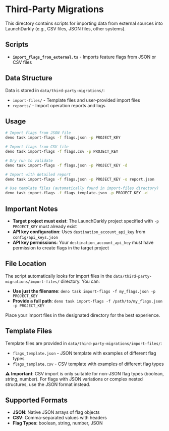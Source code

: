 # Third-Party Migrations

This directory contains scripts for importing data from external sources into LaunchDarkly (e.g., CSV files, JSON files, other systems).

## Scripts

- **`import_flags_from_external.ts`** - Imports feature flags from JSON or CSV files

## Data Structure

Data is stored in `data/third-party-migrations/`:
- `import-files/` - Template files and user-provided import files
- `reports/` - Import operation reports and logs

## Usage

```bash
# Import flags from JSON file
deno task import-flags -f flags.json -p PROJECT_KEY

# Import flags from CSV file
deno task import-flags -f flags.csv -p PROJECT_KEY

# Dry run to validate
deno task import-flags -f flags.json -p PROJECT_KEY -d

# Import with detailed report
deno task import-flags -f flags.json -p PROJECT_KEY -o report.json

# Use template files (automatically found in import-files directory)
deno task import-flags -f flags_template.json -p PROJECT_KEY -d
```

## Important Notes

- **Target project must exist**: The LaunchDarkly project specified with `-p PROJECT_KEY` must already exist
- **API key configuration**: Uses `destination_account_api_key` from `config/api_keys.json`
- **API key permissions**: Your `destination_account_api_key` must have permission to create flags in the target project

## File Location

The script automatically looks for import files in the `data/third-party-migrations/import-files/` directory. You can:

- **Use just the filename**: `deno task import-flags -f my_flags.json -p PROJECT_KEY`
- **Provide a full path**: `deno task import-flags -f /path/to/my_flags.json -p PROJECT_KEY`

Place your import files in the designated directory for the best experience.

## Template Files

Template files are provided in `data/third-party-migrations/import-files/`:
- `flags_template.json` - JSON template with examples of different flag types
- `flags_template.csv` - CSV template with examples of different flag types

⚠️ **Important**: CSV import is only suitable for non-JSON flag types (boolean, string, number). For flags with JSON variations or complex nested structures, use the JSON format instead.

## Supported Formats

- **JSON**: Native JSON arrays of flag objects
- **CSV**: Comma-separated values with headers
- **Flag Types**: boolean, string, number, JSON
